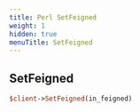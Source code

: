 ```yaml
---
title: Perl SetFeigned
weight: 1
hidden: true
menuTitle: SetFeigned
---
```

## SetFeigned
```perl
$client->SetFeigned(in_feigned)
```